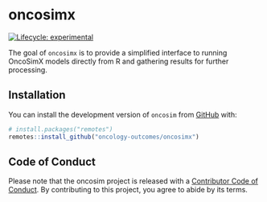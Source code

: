 
# oncosimx

<!-- badges: start -->

[![Lifecycle:
experimental](https://img.shields.io/badge/lifecycle-experimental-orange.svg)](https://lifecycle.r-lib.org/articles/stages.html#experimental)
<!-- badges: end -->

The goal of `oncosimx` is to provide a simplified interface to running
OncoSimX models directly from R and gathering results for further
processing.

## Installation

You can install the development version of `oncosim` from
[GitHub](https://github.com/) with:

``` r
# install.packages("remotes")
remotes::install_github("oncology-outcomes/oncosimx")
```

## Code of Conduct

Please note that the oncosim project is released with a [Contributor
Code of
Conduct](https://contributor-covenant.org/version/2/1/CODE_OF_CONDUCT.html).
By contributing to this project, you agree to abide by its terms.
